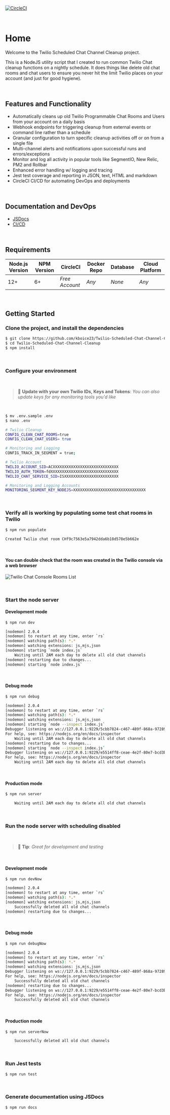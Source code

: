 
<br>

[![CircleCI](https://img.shields.io/circleci/build/github/kboice23/Twilio-Scheduled-Chat-Channel-Cleanup?logo=CircleCI&token=664f26ce72f1d912377944e7b7d643810bab39d0)](https://app.circleci.com/pipelines/github/kboice23/Twilio-Scheduled-Chat-Channel-Cleanup)

<br>

# Home

Welcome to the Twilio Scheduled Chat Channel Cleanup project.

This is a NodeJS utility script that I created to run common Twilio Chat cleanup functions on a nightly schedule.  It does things like delete old chat rooms and chat users to ensure you never hit the limit Twilio places on your account (and just for good hygiene).

<br>

## Features and Functionality

- Automatically cleans up old Twilio Programmable Chat Rooms and Users from your account on a daily basis
- Webhook endpoints for triggering cleanup from external events or command line rather than a schedule
- Granular configuration to turn specific cleanup activities off or on from a single file
- Multi-channel alerts and notifications upon successful runs and errors/exceptions
- Monitor and log all activity in popular tools like SegmentIO, New Relic, PM2 and Rollbar
- Enhanced error handling w/ logging and tracing
- Jest test coverage and reporting in JSON, text, HTML and markdown
- CircleCI CI/CD for automating DevOps and deployments

<br>

## Documentation and DevOps

* [JSDocs](https://kboice23.github.io/Twilio-Scheduled-Chat-Channel-Cleanup/)
* [CI/CD](https://app.circleci.com/pipelines/github/kboice23/Twilio-Scheduled-Chat-Channel-Cleanup)

<br>

## Requirements

| Node.js Version | NPM Version | CircleCI       | Docker Repo | Database | Cloud Platform |
| --------------- | ----------- | -------------- | ----------- | -------- | -------------- |
| 12+             | 6+          | _Free Account_ | _Any_       | _None_    | _Any_          |

<br>

## Getting Started

### Clone the project, and install the dependencies

```bash
$ git clone https://github.com/kboice23/Twilio-Scheduled-Chat-Channel-Cleanup
$ cd Twilio-Scheduled-Chat-Channel-Cleanup
$ npm install
```

<br>

### Configure your environment

<br>

> :speech_balloon: **Update with your own Twilio IDs, Keys and Tokens**: _You can also update keys for any monitoring tools you'd like_

<br>

```bash
$ mv .env.sample .env
$ nano .env
```

```bash
# Twilio Cleanup
CONFIG_CLEAN_CHAT_ROOMS=true
CONFIG_CLEAN_CHAT_USERS= true

# Monitoring and Logging
CONFIG_TRACK_IN_SEGMENT = true;

# Twilio Account
TWILIO_ACCOUNT_SID=ACXXXXXXXXXXXXXXXXXXXXXXXXXXXXX
TWILIO_AUTH_TOKEN=fdXXXXXXXXXXXXXXXXXXXXXXXXXXXXXX
TWILIO_CHAT_SERVICE_SID=ISXXXXXXXXXXXXXXXXXXXXXXXX

# Monitoring and Logging Accounts
MONITORING_SEGMENT_KEY_NODEJS=XXXXXXXXXXXXXXXXXXXXXXXXXXXXXXXX
```

<br>

### Verify all is working by populating some test chat rooms in Twilio

```bash
$ npm run populate
```

```bash
Created Twilio chat room CHf9c7563e5a7942dda6b18d578e5b662e
```

<br>

#### You can double check that the room was created in the Twilio console via a web browser

![Twilio Chat Console Rooms List](https://kboice23.github.io/Twilio-Scheduled-Chat-Channel-Cleanup/images/readme-twilio-console-572px.png)

<br>

### Start the node server

#### Development mode

```bash
$ npm run dev
```

```bash
[nodemon] 2.0.4
[nodemon] to restart at any time, enter `rs`
[nodemon] watching path(s): *.*
[nodemon] watching extensions: js,mjs,json
[nodemon] starting `node index.js`
    Waiting until 2AM each day to delete all old chat channels
[nodemon] restarting due to changes...
[nodemon] starting `node index.js`
```

<br>

#### Debug mode

```bash
$ npm run debug
```

```bash
[nodemon] 2.0.4
[nodemon] to restart at any time, enter `rs`
[nodemon] watching path(s): *.*
[nodemon] watching extensions: js,mjs,json
[nodemon] starting `node --inspect index.js`
Debugger listening on ws://127.0.0.1:9229/5cbb7824-c467-489f-868a-972892282165
For help, see: https://nodejs.org/en/docs/inspector
    Waiting until 2AM each day to delete all old chat channels
[nodemon] restarting due to changes...
[nodemon] starting `node --inspect index.js`
Debugger listening on ws://127.0.0.1:9229/e5514ff8-ceae-4e2f-80e7-bcd3bbe6a557
For help, see: https://nodejs.org/en/docs/inspector
    Waiting until 2AM each day to delete all old chat channels
```

<br>

#### Production mode

```bash
$ npm run server
```

```bash
    Waiting until 2AM each day to delete all old chat channels
```

<br>

### Run the node server with scheduling disabled

<br>

> :speech_balloon: **Tip**: _Great for development and testing_

<br>

#### Development mode

```bash
$ npm run devNow
```

```bash
[nodemon] 2.0.4
[nodemon] to restart at any time, enter `rs`
[nodemon] watching path(s): *.*
[nodemon] watching extensions: js,mjs,json
    Successfully deleted all old chat channels
[nodemon] restarting due to changes...
```

<br>

#### Debug mode

```bash
$ npm run debugNow
```

```bash
[nodemon] 2.0.4
[nodemon] to restart at any time, enter `rs`
[nodemon] watching path(s): *.*
[nodemon] watching extensions: js,mjs,json
Debugger listening on ws://127.0.0.1:9229/5cbb7824-c467-489f-868a-972892282165
For help, see: https://nodejs.org/en/docs/inspector
    Successfully deleted all old chat channels
[nodemon] restarting due to changes...
Debugger listening on ws://127.0.0.1:9229/e5514ff8-ceae-4e2f-80e7-bcd3bbe6a557
For help, see: https://nodejs.org/en/docs/inspector
    Successfully deleted all old chat channels
```

<br>

#### Production mode

```bash
$ npm run serverNow
```

```bash
    Successfully deleted all old chat channels
```

<br>

### Run Jest tests

```bash
$ npm run test
```

<br>

### Generate documentation using JSDocs

```bash
$ npm run docs
```

<br>

<br>

<br>

<br>

<br>

<br>

<br>

<br>

<br>

<br>